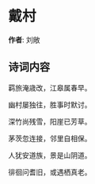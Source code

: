 # 戴村

**作者**: 刘敞

## 诗词内容

羁旅淹歳改，江皋属春早。

幽村屡独往，胜事时默讨。

深竹尚残雪，阳崖已芳草。

茅茨忽连接，邻里自相保。

人犹安道族，景是山阴道。

徘徊问耆旧，或遇栖真老。

